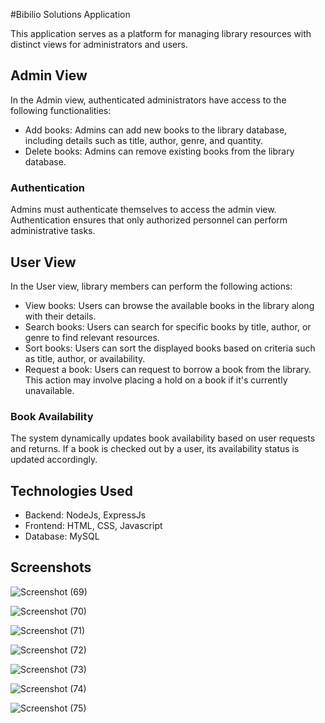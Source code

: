 #Bibilio Solutions Application

This application serves as a platform for managing library resources with distinct views for administrators and users.

## Admin View

In the Admin view, authenticated administrators have access to the following functionalities:

- Add books: Admins can add new books to the library database, including details such as title, author, genre, and quantity.
- Delete books: Admins can remove existing books from the library database.

### Authentication

Admins must authenticate themselves to access the admin view. Authentication ensures that only authorized personnel can perform administrative tasks.

## User View

In the User view, library members can perform the following actions:

- View books: Users can browse the available books in the library along with their details.
- Search books: Users can search for specific books by title, author, or genre to find relevant resources.
- Sort books: Users can sort the displayed books based on criteria such as title, author, or availability.
- Request a book: Users can request to borrow a book from the library. This action may involve placing a hold on a book if it's currently unavailable.

### Book Availability

The system dynamically updates book availability based on user requests and returns. If a book is checked out by a user, its availability status is updated accordingly.

## Technologies Used

- Backend: NodeJs, ExpressJs
- Frontend: HTML, CSS, Javascript
- Database: MySQL

## Screenshots

![Screenshot (69)](https://github.com/Subhikshni/Library-management/assets/99553204/abcb7e36-dd7b-4316-9740-32b2601b7980)


![Screenshot (70)](https://github.com/Subhikshni/Library-management/assets/99553204/cd7c8a63-ffbf-47c5-aa1e-91e4f75e098e)

![Screenshot (71)](https://github.com/Subhikshni/Library-management/assets/99553204/994367aa-c5d8-42ea-84d6-0e2b7fa2c253)


![Screenshot (72)](https://github.com/Subhikshni/Library-management/assets/99553204/f21910f1-e374-469a-bff0-691a09f3fff6)


![Screenshot (73)](https://github.com/Subhikshni/Library-management/assets/99553204/010cebf6-b403-4181-90cc-40a895e923d9)


![Screenshot (74)](https://github.com/Subhikshni/Library-management/assets/99553204/a5bbdeb2-1005-4569-aacf-7971374a8c20)


![Screenshot (75)](https://github.com/Subhikshni/Library-management/assets/99553204/61994b4e-8874-4a0e-ae10-aa692aedd93b)















